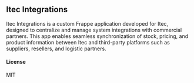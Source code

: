 ## Itec Integrations

Itec Integrations is a custom Frappe application developed for Itec, designed to centralize and manage system integrations with commercial partners. This app enables seamless synchronization of stock, pricing, and product information between Itec and third-party platforms such as suppliers, resellers, and logistic partners.

#### License

MIT